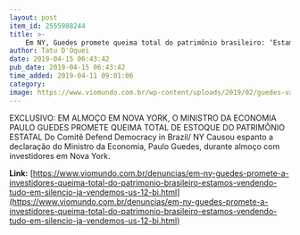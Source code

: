 ```yaml
---
layout: post
item_id: 2555988244
title: >-
    Em NY, Guedes promete queima total do patrimônio brasileiro: ‘Estamos vendendo tudo! Em silêncio, já vendemos US$ 12 bi’
author: Tatu D'Oquei
date: 2019-04-15 06:43:42
pub_date: 2019-04-15 06:43:42
time_added: 2019-04-11 09:01:06
category: 
image: https://www.viomundo.com.br/wp-content/uploads/2019/02/guedes-vac-abr-020120192546.jpg
---
```


EXCLUSIVO: EM ALMOÇO EM NOVA YORK, O MINISTRO DA ECONOMIA PAULO GUEDES PROMETE QUEIMA TOTAL DE ESTOQUE DO PATRIMÔNIO ESTATAL Do Comitê Defend Democracy in Brazil/ NY Causou espanto a declaração do Ministro da Economia, Paulo Guedes, durante almoço com investidores em Nova York.

**Link:** [https://www.viomundo.com.br/denuncias/em-ny-guedes-promete-a-investidores-queima-total-do-patrimonio-brasileiro-estamos-vendendo-tudo-em-silencio-ja-vendemos-us-12-bi.html](https://www.viomundo.com.br/denuncias/em-ny-guedes-promete-a-investidores-queima-total-do-patrimonio-brasileiro-estamos-vendendo-tudo-em-silencio-ja-vendemos-us-12-bi.html)

